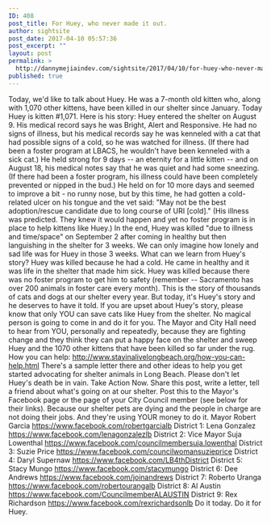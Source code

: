 ```yaml
---
ID: 408
post_title: For Huey, who never made it out.
author: sightsite
post_date: 2017-04-10 05:57:36
post_excerpt: ""
layout: post
permalink: >
  http://dannymejiaindev.com/sightsite/2017/04/10/for-huey-who-never-made-it-out/
published: true
---
```

Today, we'd like to talk about Huey. He was a 7-month old kitten who, along with 1,070 other kittens, have been killed in our shelter since January. Today Huey is kitten #1,071. Here is his story: Huey entered the shelter on August 9. His medical record says he was Bright, Alert and Responsive. He had no signs of illness, but his medical records say he was kenneled with a cat that had possible signs of a cold, so he was watched for illness. (If there had been a foster program at LBACS, he wouldn't have been kenneled with a sick cat.) He held strong for 9 days -- an eternity for a little kitten -- and on August 18, his medical notes say that he was quiet and had some sneezing. (If there had been a foster program, his illness could have been completely prevented or nipped in the bud.) He held on for 10 more days and seemed to improve a bit - no runny nose, but by this time, he had gotten a cold-related ulcer on his tongue and the vet said: "May not be the best adoption/rescue candidate due to long course of URI [cold]." (His illness was predicted. They knew it would happen and yet no foster program is in place to help kittens like Huey.) In the end, Huey was killed "due to illness and time/space" on September 2 after coming in healthy but then languishing in the shelter for 3 weeks. We can only imagine how lonely and sad life was for Huey in those 3 weeks. What can we learn from Huey's story? Huey was killed because he had a cold. He came in healthy and it was life in the shelter that made him sick. Huey was killed because there was no foster program to get him to safety (remember -- Sacramento has over 200 animals in foster care every month). This is the story of thousands of cats and dogs at our shelter every year. But today, it's Huey's story and he deserves to have it told. If you are upset about Huey's story, please know that only YOU can save cats like Huey from the shelter. No magical person is going to come in and do it for you. The Mayor and City Hall need to hear from YOU, personally and repeatedly, because they are fighting change and they think they can put a happy face on the shelter and sweep Huey and the 1070 other kittens that have been killed so far under the rug. How you can help: <a href="http://l.facebook.com/l.php?u=http%3A%2F%2Fwww.stayinalivelongbeach.org%2Fhow-you-can-help.html&h=JAQF53GsBAQEeOLfiOIVWX7mj8if5TqU-9JjUmdgoc0CZDA&enc=AZO3BtOloa91mmsXpHp8Z6Aw_Lbc5gDz5md71CpgHHBys49KooMmXxywEIOyKEtx2U9JpkW6ySFGyizalZ1DskAcPawYzz-oyhzZgg3bcn1KWhlfheAcYO5jorU5bpHZpCP242ZQbm3y0ecVDoRJX_pYQrF9q356et98du6c9uJlE_PgnX1L7nZeUJEqnfQ7qvqUUAYJoUdIWGsGMn6hBTR6&s=1" target="_blank">http://www.stayinalivelongbeach.org/how-you-can-help.html</a> There's a sample letter there and other ideas to help you get started advocating for shelter animals in Long Beach. Please don't let Huey's death be in vain. Take Action Now. Share this post, write a letter, tell a friend about what's going on at our shelter. Post this to the Mayor's Facebook page or the page of your City Council member (see below for their links). Because our shelter pets are dying and the people in charge are not doing their jobs. And they're using YOUR money to do it. Mayor Robert Garcia <https://www.facebook.com/robertgarcialb> District 1: Lena Gonzalez <https://www.facebook.com/lenagonzalezlb> District 2: Vice Mayor Suja Lowenthal <https://www.facebook.com/councilmembersuja.lowenthal> District 3: Suzie Price <https://www.facebook.com/councilwomansuzieprice> District 4: Daryl Supernaw <https://www.facebook.com/LB4thDistrict> District 5: Stacy Mungo <https://www.facebook.com/stacymungo> District 6: Dee Andrews <https://www.facebook.com/joinandrews> District 7: Roberto Uranga <https://www.facebook.com/robertourangalb> District 8: Al Austin <https://www.facebook.com/CouncilmemberALAUSTIN> District 9: Rex Richardson <https://www.facebook.com/rexrichardsonlb> Do it today. Do it for Huey.